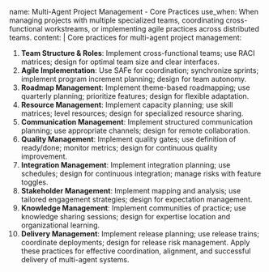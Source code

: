 name: Multi-Agent Project Management - Core Practices
use_when: When managing projects with multiple specialized teams, coordinating cross-functional workstreams, or implementing agile practices across distributed teams.
content: |
  Core practices for multi-agent project management:
  1.  **Team Structure & Roles**: Implement cross-functional teams; use RACI matrices; design for optimal team size and clear interfaces.
  2.  **Agile Implementation**: Use SAFe for coordination; synchronize sprints; implement program increment planning; design for team autonomy.
  3.  **Roadmap Management**: Implement theme-based roadmapping; use quarterly planning; prioritize features; design for flexible adaptation.
  4.  **Resource Management**: Implement capacity planning; use skill matrices; level resources; design for specialized resource sharing.
  5.  **Communication Management**: Implement structured communication planning; use appropriate channels; design for remote collaboration.
  6.  **Quality Management**: Implement quality gates; use definition of ready/done; monitor metrics; design for continuous quality improvement.
  7.  **Integration Management**: Implement integration planning; use schedules; design for continuous integration; manage risks with feature toggles.
  8.  **Stakeholder Management**: Implement mapping and analysis; use tailored engagement strategies; design for expectation management.
  9.  **Knowledge Management**: Implement communities of practice; use knowledge sharing sessions; design for expertise location and organizational learning.
  10. **Delivery Management**: Implement release planning; use release trains; coordinate deployments; design for release risk management.
  Apply these practices for effective coordination, alignment, and successful delivery of multi-agent systems.

